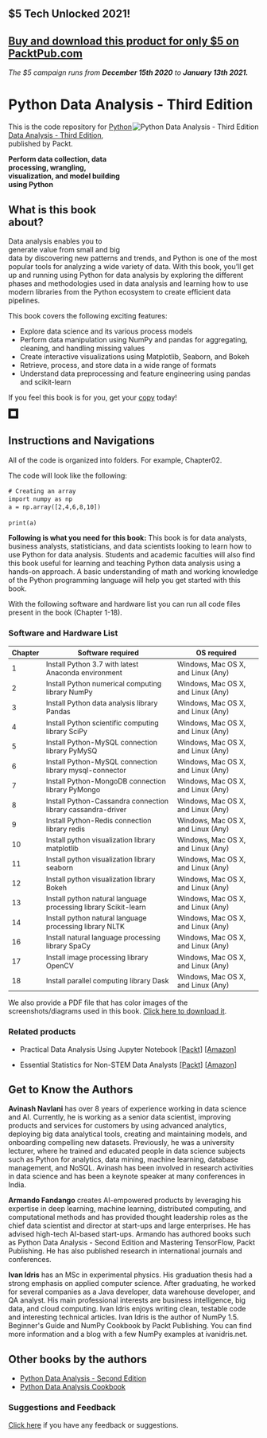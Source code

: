 ## $5 Tech Unlocked 2021!
[Buy and download this product for only $5 on PacktPub.com](https://www.packtpub.com/)
-----
*The $5 campaign         runs from __December 15th 2020__ to __January 13th 2021.__*

# Python Data Analysis - Third Edition

<a href="https://www.packtpub.com/product/python-data-analysis-third-edition/9781789955248"><img src="https://static.packt-cdn.com/products/9781789955248/cover/smaller" alt="Python Data Analysis - Third Edition" height="256px" align="right"></a>

This is the code repository for [Python Data Analysis - Third Edition](https://www.packtpub.com/product/python-data-analysis-third-edition/9781789955248), published by Packt.

**Perform data collection, data processing, wrangling, visualization, and model building using Python**

## What is this book about?
Data analysis enables you to generate value from small and big data by discovering new patterns and trends, and Python is one of the most popular tools for analyzing a wide variety of data. With this book, you’ll get up and running using Python for data analysis by exploring the different phases and methodologies used in data analysis and learning how to use modern libraries from the Python ecosystem to create efficient data pipelines.

This book covers the following exciting features: 
* Explore data science and its various process models
* Perform data manipulation using NumPy and pandas for aggregating, cleaning, and handling missing values
* Create interactive visualizations using Matplotlib, Seaborn, and Bokeh
* Retrieve, process, and store data in a wide range of formats
* Understand data preprocessing and feature engineering using pandas and scikit-learn

If you feel this book is for you, get your [copy](https://www.amazon.com/dp/1789955246) today!

<a href="https://www.packtpub.com/?utm_source=github&utm_medium=banner&utm_campaign=GitHubBanner"><img src="https://raw.githubusercontent.com/PacktPublishing/GitHub/master/GitHub.png" 
alt="https://www.packtpub.com/" border="5" /></a>


## Instructions and Navigations
All of the code is organized into folders. For example, Chapter02.

The code will look like the following:
```
# Creating an array
import numpy as np
a = np.array([2,4,6,8,10])

print(a)
```

**Following is what you need for this book:**
This book is for data analysts, business analysts, statisticians, and data scientists looking to learn how to use Python for data analysis. Students and academic faculties will also find this book useful for learning and teaching Python data analysis using a hands-on approach. A basic understanding of math and working knowledge of the Python programming language will help you get started with this book.

With the following software and hardware list you can run all code files present in the book (Chapter 1-18).

### Software and Hardware List

| Chapter  | Software required                   | OS required                        |
| -------- | ------------------------------------| -----------------------------------|
| 1        | Install Python 3.7 with latest Anaconda environment                   | Windows, Mac OS X, and Linux (Any) |
| 2        | Install  Python numerical computing library NumPy            | Windows, Mac OS X, and Linux (Any) |
| 3        |Install  Python data analysis library Pandas             | Windows, Mac OS X, and Linux (Any) |
| 4        | Install  Python  scientific computing  library SciPy            | Windows, Mac OS X, and Linux (Any) |
| 5        | Install  Python-MySQL connection library PyMySQ           | Windows, Mac OS X, and Linux (Any) |
| 6        | Install  Python-MySQL connection library mysql-connector           | Windows, Mac OS X, and Linux (Any) |
| 7        |Install  Python-MongoDB connection library PyMongo          | Windows, Mac OS X, and Linux (Any) |
| 8        | Install  Python-Cassandra connection library cassandra-driver            | Windows, Mac OS X, and Linux (Any) |
| 9        |Install  Python-Redis connection library redis           | Windows, Mac OS X, and Linux (Any) |
| 10        | Install  python visualization library matplotlib           | Windows, Mac OS X, and Linux (Any) |
| 11        | Install  python visualization library seaborn           | Windows, Mac OS X, and Linux (Any) |
| 12        | Install  python visualization library Bokeh            | Windows, Mac OS X, and Linux (Any) |
| 13        | Install python natural language processing library Scikit-learn             | Windows, Mac OS X, and Linux (Any) |
| 14        |Install python natural language processing library NLTK            | Windows, Mac OS X, and Linux (Any) |
| 16       | Install natural language processing library SpaCy             | Windows, Mac OS X, and Linux (Any) |
| 17       | Install image processing library OpenCV           | Windows, Mac OS X, and Linux (Any) |
| 18        | Install parallel computing library Dask        | Windows, Mac OS X, and Linux (Any) |


We also provide a PDF file that has color images of the screenshots/diagrams used in this book. [Click here to download it](https://static.packt-cdn.com/downloads/9781789955248_ColorImages.pdf).


### Related products <Other books you may enjoy>
* Practical Data Analysis Using Jupyter Notebook [[Packt]](https://www.packtpub.com/product/practical-data-analysis-using-jupyter-notebook/9781838826031) [[Amazon]](https://www.amazon.com/dp/1838826033)

* Essential Statistics for Non-STEM Data Analysts [[Packt]](https://www.packtpub.com/product/essential-statistics-for-non-stem-data-analysts/9781838984847) [[Amazon]](https://www.amazon.com/dp/1838984844)

## Get to Know the Authors
**Avinash Navlani**
has over 8 years of experience working in data science and AI. Currently, he is working as a senior data scientist, improving products and services for customers by using advanced analytics, deploying big data analytical tools, creating and maintaining models, and onboarding compelling new datasets. Previously, he was a university lecturer, where he trained and educated people in data science subjects such as Python for analytics, data mining, machine learning, database management, and NoSQL. Avinash has been involved in research activities in data science and has been a keynote speaker at many conferences in India.

**Armando Fandango**
creates AI-empowered products by leveraging his expertise in deep learning, machine learning, distributed computing, and computational methods and has provided thought leadership roles as the chief data scientist and director at start-ups and large enterprises. He has advised high-tech AI-based start-ups. Armando has authored books such as Python Data Analysis - Second Edition and Mastering TensorFlow, Packt Publishing. He has also published research in international journals and conferences.

**Ivan Idris**
has an MSc in experimental physics. His graduation thesis had a strong emphasis on applied computer science. After graduating, he worked for several companies as a Java developer, data warehouse developer, and QA analyst. His main professional interests are business intelligence, big data, and cloud computing. Ivan Idris enjoys writing clean, testable code and interesting technical articles. Ivan Idris is the author of NumPy 1.5. Beginner's Guide and NumPy Cookbook by Packt Publishing. You can find more information and a blog with a few NumPy examples at ivanidris.net.


## Other books by the authors
* [Python Data Analysis - Second Edition](https://www.packtpub.com/product/python-data-analysis-second-edition/9781787127487)
* [Python Data Analysis Cookbook](https://www.packtpub.com/product/python-data-analysis-cookbook/9781785282287)

### Suggestions and Feedback
[Click here](https://docs.google.com/forms/d/e/1FAIpQLSdy7dATC6QmEL81FIUuymZ0Wy9vH1jHkvpY57OiMeKGqib_Ow/viewform) if you have any feedback or suggestions.
